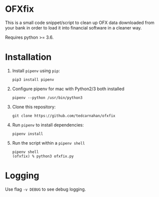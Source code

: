 # OFXfix

This is a small code snippet/script to clean up OFX data downloaded from your bank in order to load it into financial software in a cleaner way.

Requires python >= 3.6.

# Installation

 1. Install `pipenv` using `pip`:

    `pip3 install pipenv`

 2. Configure pipenv for mac with Python2/3 both installed

    `pipenv --python /usr/bin/python3`

 3. Clone this repository:

    `git clone https://github.com/tedcarnahan/ofxfix`

 4. Run `pipenv` to install dependencies:

    ```
    pipenv install
    ```

 5. Run the script within a `pipenv shell`

    ```
    pipenv shell
    (ofxfix) % python3 ofxfix.py
    ```
# Logging

Use flag `-v DEBUG` to see debug logging.